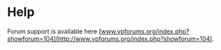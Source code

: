 # Help

Forum support is available
here [www.vpforums.org/index.php?showforum=104](http://www.vpforums.org/index.php?showforum=104).
